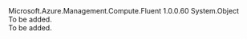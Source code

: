 <Type Name="VirtualMachineScaleSetMsiHelper" FullName="Microsoft.Azure.Management.Compute.Fluent.VirtualMachineScaleSetMsiHelper">
  <TypeSignature Language="C#" Value="public class VirtualMachineScaleSetMsiHelper" />
  <TypeSignature Language="ILAsm" Value=".class public auto ansi beforefieldinit VirtualMachineScaleSetMsiHelper extends System.Object" />
  <TypeSignature Language="DocId" Value="T:Microsoft.Azure.Management.Compute.Fluent.VirtualMachineScaleSetMsiHelper" />
  <TypeSignature Language="VB.NET" Value="Public Class VirtualMachineScaleSetMsiHelper" />
  <TypeSignature Language="F#" Value="type VirtualMachineScaleSetMsiHelper = class" />
  <AssemblyInfo>
    <AssemblyName>Microsoft.Azure.Management.Compute.Fluent</AssemblyName>
    <AssemblyVersion>1.0.0.60</AssemblyVersion>
  </AssemblyInfo>
  <Base>
    <BaseTypeName>System.Object</BaseTypeName>
  </Base>
  <Interfaces />
  <Docs>
    <summary>To be added.</summary>
    <remarks>To be added.</remarks>
  </Docs>
  <Members />
</Type>